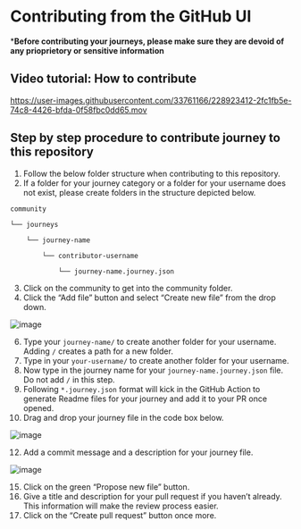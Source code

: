 
# Contributing from the GitHub UI

***Before contributing your journeys, please make sure they are devoid of any prioprietory or sensitive information**

## Video tutorial: How to contribute 


https://user-images.githubusercontent.com/33761166/228923412-2fc1fb5e-74c8-4426-bfda-0f58fbc0dd65.mov


## Step by step procedure to contribute journey to this repository

1. Follow the below folder structure when contributing to this repository.
2. If a folder for your journey category or a folder for your username does not exist, please create folders in the structure depicted below. 


```
community

└── journeys

    └── journey-name

        └── contributor-username

            └── journey-name.journey.json
```



3. Click on the community to get into the community folder.
4. Click the “Add file” button and select  “Create new file” from the drop down.

![image](https://user-images.githubusercontent.com/33761166/228278539-82246404-030f-4677-b89a-4ec5e7caa123.png)

6. Type your `journey-name/` to create another folder for your username. Adding `/` creates a path for a new folder. 
7. Type in your `your-username/` to create another folder for your username.
8. Now type in the journey name for your `journey-name.journey.json` file. Do not add `/` in this step. 
9. Following `*.journey.json` format will kick in the GitHub Action to generate Readme files for your journey and add it to your PR once opened.
10. Drag and drop your journey file in the code box below.

![image](https://user-images.githubusercontent.com/33761166/228279858-eceac83e-c372-4d2e-a72d-ddaf1919ac7e.png)

12. Add a commit message and a description for your journey file.

![image](https://user-images.githubusercontent.com/33761166/228924212-42a7e9fc-bc1d-432d-adeb-cf6cd91a959e.png)

15. Click on the green “Propose new file” button.
16. Give a title and description for your pull request if you haven’t already. This information will make the review process easier.
17. Click on the “Create pull request” button once more.

